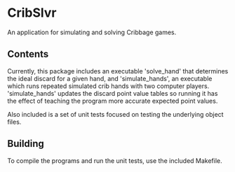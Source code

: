 CribSlvr
========
An application for simulating and solving Cribbage games. 

Contents
----
Currently, this package includes an executable 'solve_hand' that determines the ideal discard for a given hand, and 'simulate_hands', an executable which runs repeated simulated crib hands with two computer players. 'simulate_hands' updates the discard point value tables so running it has the effect of teaching the program more accurate expected point values.

Also included is a set of unit tests focused on testing the underlying object files. 

Building
----
To compile the programs and run the unit tests, use the included Makefile.